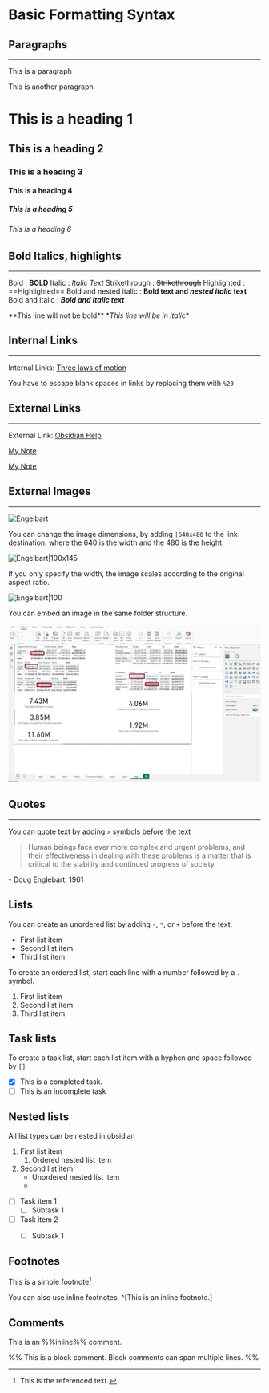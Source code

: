 # Basic Formatting Syntax

## Paragraphs
___

This is a paragraph

This is another paragraph

# This is a heading 1
## This is a heading 2

### This is a heading 3

#### This is a heading 4

##### This is a heading 5

###### This is a heading 6

## Bold Italics, highlights
___

Bold : **BOLD** 
Italic : *Italic Text*
Strikethrough : ~~Strikethrough~~
Highlighted : ==Highlighted==
Bold and nested italic : **Bold text and *nested italic* text**
Bold and italic : ***Bold and Italic text***

\*\*This line will not be bold\*\*
\**This line will be in italic*\*

## Internal Links
___
Internal Links: [Three laws of motion](Introduction%20to%20PowerBI.md)

You have to escape blank spaces in links by replacing them with `%20` 
## External Links
___
External Link: [Obsidian Help](https://help.obsidian.md)

[My Note](obsidian://open?vault=MainVault&file=My%20Note.md)

[My Note](<obsidian://open?vault=MainVault&file=My Note.md>)

## External Images
___
![Engelbart](https://history-computer.com/ModernComputer/Basis/images/Engelbart.jpg)

You can change the image dimensions, by adding `|640x480` to the link destination, where the 640 is the width and the 480 is the height. 

![Engelbart|100x145](https://history-computer.com/ModernComputer/Basis/images/Engelbart.jpg)

If you only specify the width, the image scales according to the original aspect ratio. 

![Engelbart|100](https://history-computer.com/ModernComputer/Basis/images/Engelbart.jpg)

You can embed an image in the same folder structure. 

![128-validating-measures-with-multiple-filters](128-validating-measures-with-multiple-filters.png)

## Quotes
___
You can quote text by adding `>` symbols before the text 

> Human beings face ever more complex and urgent problems, and their effectiveness in dealing with these problems is a matter that is critical to the stability and continued progress of society. 

\- Doug Englebart, 1961

## Lists
You can create an unordered list by adding `-`, `*`, or `+` before the text. 

- First list item
- Second list item
- Third list item

To create an ordered list, start each line with a number followed by a `.` symbol.

1. First list item
2. Second list item
3. Third list item

## Task lists
To create a task list, start each list item with a hyphen and space followed by `[]`

- [x] This is a completed task.
- [ ] This is an incomplete task

## Nested lists
All list types can be nested in obsidian

1. First list item
	1. Ordered nested list item
2. Second list item
	- Unordered nested list item
	- 

- [ ] Task item 1 
	- [ ] Subtask 1 
- [ ] Task item 2 
	- [ ] Subtask 1


## Footnotes

This is a simple footnote[^1]

[^1]: This is the referenced text. 
[^2]: Add 2 spaces at the start of each new line. This lets you write footnotes that span multiple lines. 
[^note]: Named footnotes still appear as numbers, but can make it easier to identify and link references.

You can also use inline footnotes. ^[This is an inline footnote.]

## Comments 

This is an %%inline%% comment. 

%% 
This is a block comment. 
Block comments can span multiple lines. 
%%


